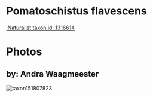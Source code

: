 
Pomatoschistus flavescens
=========================
  
[iNaturalist taxon id: 1316614](https://www.inaturalist.org/taxa/1316614)
# Photos

## by: Andra Waagmeester
  
![taxon151807823](https://inaturalist-open-data.s3.amazonaws.com/photos/162652302/medium.jpeg)